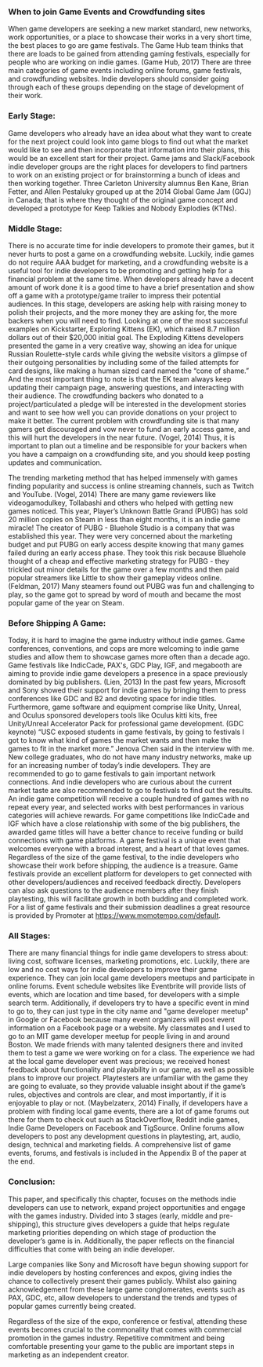 ### When to join Game Events and Crowdfunding sites

When game developers are seeking a new market standard, new networks, work opportunities, or a place to showcase their works in a very short time, the best places to go are game festivals. The Game Hub team thinks that there are loads to be gained from attending gaming festivals, especially for people who are working on indie games. (Game Hub, 2017) There are three main categories of game events including online forums, game festivals, and crowdfunding websites. Indie developers should consider going through each of these groups depending on the stage of development of their work.

### Early Stage:

Game developers who already have an idea about what they want to create for the next project could look into game blogs to find out what the market would like to see and then incorporate that information into their plans, this would be an excellent start for their project.
Game jams and Slack/Facebook indie developer groups are the right places for developers to find partners to work on an existing project or for brainstorming a bunch of ideas and then working together. Three Carleton University alumnus Ben Kane, Brian Fetter, and Allen Pestaluky grouped up at the 2014 Global Game Jam (GGJ) in Canada; that is where they thought of the original game concept and developed a prototype for Keep Talkies and Nobody Explodies (KTNs).

### Middle Stage:

There is no accurate time for indie developers to promote their games, but it never hurts to post a game on a crowdfunding website. Luckily, indie games do not require AAA budget for marketing, and a crowdfunding website is a useful tool for indie developers to be promoting and getting help for a financial problem at the same time. When developers already have a decent amount of work done it is a good time to have a brief presentation and show off a game with a prototype/game trailer to impress their potential audiences. In this stage, developers are asking help with raising money to polish their projects, and the more money they are asking for, the more backers when you will need to find. Looking at one of the most successful examples on Kickstarter, Exploring Kittens (EK), which raised 8.7 million dollars out of their $20,000 initial goal. The Exploding Kittens developers presented the game in a very creative way, showing an idea for unique Russian Roulette-style cards while giving the website visitors a glimpse of their outgoing personalities by including some of the failed attempts for card designs, like making a human sized card named the “cone of shame.” And the most important thing to note is that the EK team always keep updating their campaign page, answering questions, and interacting with their audience. The crowdfunding backers who donated to a project/particulated a pledge will be interested in the development stories and want to see how well you can provide donations on your project to make it better. The current problem with crowdfunding site is that many gamers get discouraged and vow never to fund an early access game, and this will hurt the developers in the near future. (Vogel, 2014) Thus, it is important to plan out a timeline and be responsible for your backers when you have a campaign on a crowdfunding site, and you should keep posting updates and communication.

The trending marketing method that has helped immensely with games finding popularity and success is online streaming channels, such as Twitch and YouTube. (Vogel, 2014) There are many game reviewers like videogamodulkey, Tollabashi and others who helped with getting new games noticed. This year, Player’s Unknown Battle Grand (PUBG) has sold 20 million copies on Steam in less than eight months, it is an indie game miracle! The creator of PUBG - Bluehole Studio is a company that was established this year. They were very concerned about the marketing budget and put PUBG on early access despite knowing that many games failed during an early access phase. They took this risk because Bluehole thought of a cheap and effective marketing strategy for PUBG - they trickled out minor details for the game over a few months and then paid popular streamers like Little to show their gameplay videos online. (Feldman, 2017) Many steamers found out PUBG was fun and challenging to play, so the game got to spread by word of mouth and became the most popular game of the year on Steam.

### Before Shipping A Game:

Today, it is hard to imagine the game industry without indie games. Game conferences, conventions, and cops are more welcoming to indie game studies and allow them to showcase games more often than a decade ago. Game festivals like IndicCade, PAX's, GDC Play, IGF, and megabooth are aiming to provide indie game developers a presence in a space previously dominated by big publishers. (Lien, 2013) In the past few years, Microsoft and Sony showed their support for indie games by bringing them to press conferences like GDC and B2 and devoting space for indie titles. Furthermore, game software and equipment comprise like Unity, Unreal, and Oculus sponsored developers tools like Oculus kitti kits, free Unity/Unreal Accelerator Pack for professional game development. (GDC keynote) “USC exposed students in game festivals, by going to festivals I got to know what kind of games the market wants and then make the games to fit in the market more.” Jenova Chen said in the interview with me. New college graduates, who do not have many industry networks, make up for an increasing number of today’s indie developers. They are recommended to go to game festivals to gain important network connections. And indie developers who are curious about the current market taste are also recommended to go to festivals to find out the results. An indie game competition will receive a couple hundred of games with no repeat every year, and selected works with best performances in various categories will achieve rewards. For game competitions like IndicCade and IGF which have a close relationship with some of the big publishers, the awarded game titles will have a better chance to receive funding or build connections with game platforms. A game festival is a unique event that welcomes everyone with a broad interest, and a heart of that loves games. Regardless of the size of the game festival, to the indie developers who showcase their work before shipping, the audience is a treasure. Game festivals provide an excellent platform for developers to get connected with other developers/audiences and received feedback directly. Developers can also ask questions to the audience members after they finish playtesting, this will facilitate growth in both budding and completed work. For a list of game festivals and their submission deadlines a great resource is provided by Promoter at https://www.momotempo.com/default.

### All Stages:

There are many financial things for indie game developers to stress about: living cost, software licenses, marketing promotions, etc. Luckily, there are low and no cost ways for indie developers to improve their game experience. They can join local game developers meetups and participate in online forums. Event schedule websites like Eventbrite will provide lists of events, which are location and time based, for developers with a simple search term. Additionally, if developers try to have a specific event in mind to go to, they can just type in the city name and "game developer meetup" in Google or Facebook because many event organizers will post event information on a Facebook page or a website. My classmates and I used to go to an MIT game developer meetup for people living in and around Boston. We made friends with many talented designers there and invited them to test a game we were working on for a class. The experience we had at the local game developer event was precious; we received honest feedback about functionality and playability in our game, as well as possible plans to improve our project. Playtesters are unfamiliar with the game they are going to evaluate, so they provide valuable insight about if the game’s rules, objectives and controls are clear, and most importantly, if it is enjoyable to play or not. (Maybelzaterx, 2014) Finally, if developers have a problem with finding local game events, there are a lot of game forums out there for them to check out such as StackOverflow, Reddit indie games, Indie Game Developers on Facebook and TigSource. Online forums allow developers to post any development questions in playtesting, art, audio, design, technical and marketing fields. A comprehensive list of game events, forums, and festivals is included in the Appendix B of the paper at the end.


### Conclusion:

This paper, and specifically this chapter, focuses on the methods indie developers can use to network, expand project opportunities and engage with the games industry. Divided into 3 stages (early, middle and pre-shipping), this structure gives developers a guide that helps regulate marketing priorities depending on which stage of production the developer’s game is in. Additionally, the paper reflects on the financial difficulties that come with being an indie developer.

Large companies like Sony and Microsoft have begun showing support for indie developers by hosting conferences and expos, giving indies the chance to collectively present their games publicly. Whilst also gaining acknowledgement from these large game conglomerates, events such as PAX, GDC, etc, allow developers to understand the trends and types of popular games currently being created.

Regardless of the size of the expo, conference or festival, attending these events becomes crucial to the commonality that comes with commercial promotion in the games industry. Repetitive commitment and being comfortable presenting your game to the public are important steps in marketing as an independent creator.



